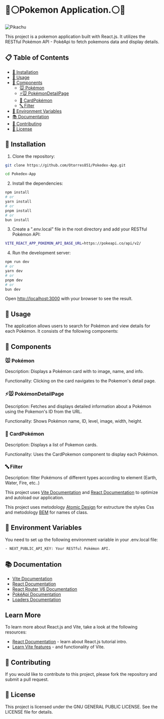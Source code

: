# 🔴⚪Pokemon Application.⚪🔴

![Pikachu](https://raw.githubusercontent.com/PokeAPI/sprites/master/sprites/pokemon/25.png)

This project is a pokemon application built with React.js. It utilizes the RESTful Pokémon API - PokéApi to fetch pokemons data and display details.

## 📋 Table of Contents

- [🚀 Installation](#-installation)
- [📖 Usage](#-usage)
- [🧩 Components](#-components)
  - [🐭 Pokémon](#-pokémon)
  - [⚡🐭 PokémonDetailPage](#-pokémondetailpage)
  - [📜 CardPokémon](#-cardpokémon)
  - [🔤 Filter](#-filter)
- [🔧 Environment Variables](#-environment-variables)
- [📚 Documentation](#-documentation)
- [🤝 Contributing](#-contributing)
- [📜 License](#-license)

## 🚀 Installation

1. Clone the repository:

```bash
git clone https://github.com/Otorres851/Pokedex-App.git

cd Pokedex-App
```

2. Install the dependencies:

```bash
npm install
# or
yarn install
# or
pnpm install
# or
bun install
```

3. Create a ".env.local" file in the root directory and add your RESTful Pokémon API:

```bash
VITE_REACT_APP_POKEMON_API_BASE_URL=https://pokeapi.co/api/v2/
```

4. Run the development server:

```bash
npm run dev
# or
yarn dev
# or
pnpm dev
# or
bun dev
```

Open [http://localhost:3000](http://localhost:3000) with your browser to see the result.


## 📖 Usage
The application allows users to search for Pokémon and view details for each Pokémon. It consists of the following components:

## 🧩 Components

### 🐭 Pokémon
Description: Displays a Pokémon card with to image, name, and info.

Functionality: Clicking on the card navigates to the Pokemon's detail page.

### ⚡🐭 PokémonDetailPage
Description: Fetches and displays detailed information about a Pokémon using the Pokemon's ID from the URL.

Functionality: Shows Pokémon name, ID, level, image, width, height.

### 📜 CardPokémon
Description: Displays a list of Pokemon cards.

Functionality: Uses the CardPokemon component to display each Pokémon.

### 🔤 Filter
Description: filter Pokémons of different types according to element (Earth, Water, Fire, etc..) 

This project uses [Vite Documentation](https://vitejs.dev/) and [React Documentation](https://legacy.reactjs.org/docs/getting-started.html) to optimize and autoload our application.

This project uses metodology [Atomic Design](https://atomicdesign.bradfrost.com/chapter-2/) for estructure the styles Css and metodology [BEM](https://en.bem.info/) for names of class. 

## 🔧 Environment Variables
You need to set up the following environment variable in your .env.local file:

```bash
- NEXT_PUBLIC_API_KEY: Your RESTful Pokémon API.
```

## 📚 Documentation 
- [Vite Documentation](https://vitejs.dev/)
- [React Documentation](https://legacy.reactjs.org/docs/getting-started.html)
- [React Router V6 Documentation](https://reactrouter.com/en/v6.3.0/getting-started/overview)
- [PokéApi Documentation](https://pokeapi.co/)
- [Loaders Documentation](https://uiball.com/loaders/)

## Learn More

To learn more about React.js and Vite, take a look at the following resources:

- [React Documentation](https://legacy.reactjs.org/tutorial/tutorial.html) - learn about React.js tutorial intro.
- [Learn Vite features](https://es.vitejs.dev/guide/features.html) - and functionality of Vite.

## 🤝 Contributing
If you would like to contribute to this project, please fork the repository and submit a pull request.

## 📜 License
This project is licensed under the GNU GENERAL PUBLIC LICENSE. See the LICENSE file for details.
